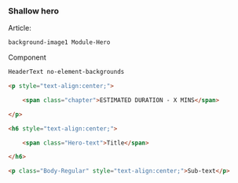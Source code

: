 <h3>Shallow hero</h3>

Article:
```html
background-image1 Module-Hero
```

Component
```html
HeaderText no-element-backgrounds
```
```html
<p style="text-align:center;">

    <span class="chapter">ESTIMATED DURATION - X MINS</span>

</p>

<h6 style="text-align:center;">

    <span class="Hero-text">Title</span>

</h6>

<p class="Body-Regular" style="text-align:center;">Sub-text</p>
```

